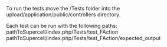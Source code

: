To run the tests move the /Tests folder into the upload/application/public/controllers directory.

Each test can be run with the following paths:
pathToSupercell/index.php/Tests/test_FAction
pathToSupercell/index.php/Tests/test_FAction/expected_output
